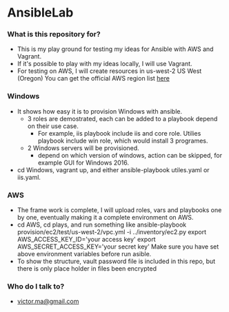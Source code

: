 # AnsibleLab

### What is this repository for? ###

* This is my play ground for testing my ideas for Ansible with AWS and Vagrant.
* If it's possible to play with my ideas locally, I will use Vagrant.
* For testing on AWS, I will create resources in us-west-2 US West (Oregon)
  You can get the official AWS region list [here](http://docs.aws.amazon.com/AWSEC2/latest/UserGuide/using-regions-availability-zones.html)


### Windows ###

* It shows how easy it is to provision Windows with ansible. 
  * 3 roles are demostrated, each can be added to a playbook depend on their use case. 
    * For example, iis playbook include iis and core role. Utilies playbook include win role, which would install 3 programes. 
  * 2 Windows servers will be provisioned. 
    * depend on which version of windows, action can be skipped, for example GUI for Windows 2016.
* cd Windows, vagrant up, and either ansible-playbook utiles.yaml or iis.yaml. 


### AWS ###

* The frame work is complete, I will upload roles, vars and playbooks one by one, eventually making it a complete environment on AWS. 
* cd AWS, cd plays, and run something like ansible-playbook provision/ec2/test/us-west-2/vpc.yml -i ../inventory/ec2.py
  export AWS_ACCESS_KEY_ID='your access key'
  export AWS_SECRET_ACCESS_KEY='your secret key'
  Make sure you have set above environment variables before run asible. 
* To show the structure, vault password file is included in this repo, but there is only place holder in files been encrypted 

### Who do I talk to? ###

* victor.ma@gmail.com

